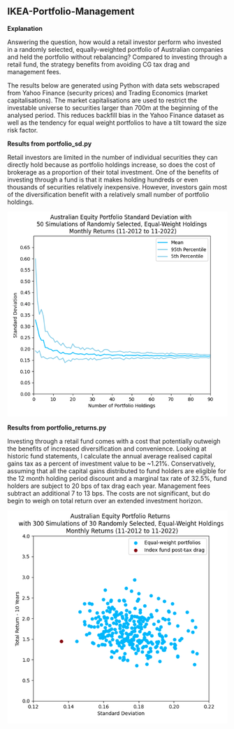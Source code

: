 ## IKEA-Portfolio-Management

**Explanation**

Answering the question, how would a retail investor perform who invested in a randomly selected, equally-weighted portfolio of Australian companies and held the portfolio without rebalancing? Compared to investing through a retail fund, the strategy benefits from avoiding CG tax drag and management fees.

The results below are generated using Python with data sets webscraped from Yahoo Finance (security prices) and Trading Economics (market capitalisations). The market capitalisations are used to restrict the investable universe to securities larger than 700m at the beginning of the analysed period. This reduces backfill bias in the Yahoo Finance dataset as well as the tendency for equal weight portfolios to have a tilt toward the size risk factor. 

**Results from portfolio_sd.py**

Retail investors are limited in the number of individual securities they can directly hold because as portfolio holdings increase, so does the cost of brokerage as a proportion of their total investment. One of the benefits of investing through a fund is that it makes holding hundreds or even thousands of securities relatively inexpensive. However, investors gain most of the diversification benefit with a relatively small number of portfolio holdings. 

![](image1.png)

**Results from portfolio_returns.py**

Investing through a retail fund comes with a cost that potentially outweigh the benefits of increased diversification and 
convenience. Looking at historic fund statements, I calculate the annual average realised capital gains tax as a percent of investment value to be ~1.21%. Conservatively, assuming that all the capital gains distributed to fund holders are eligible for the 12 month holding period discount and a marginal tax rate of 32.5%, fund holders are subject to 20 bps of tax drag each year. Management fees subtract an additional 7 to 13 bps. The costs are not significant, but do begin to weigh on total return over an extended investment horizon. 

![](image2.png)
